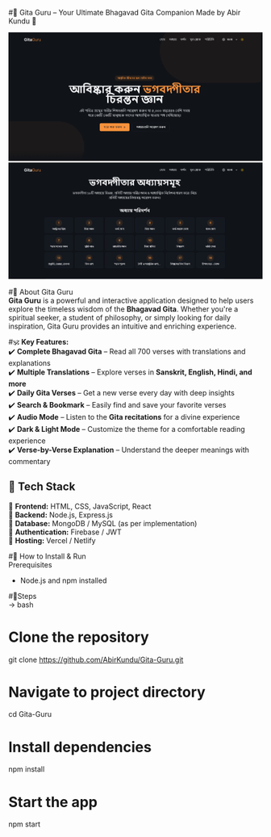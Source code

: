 #📖 Gita Guru – Your Ultimate Bhagavad Gita Companion Made by Abir Kundu 🙏  

![Gita Guru Banner](https://github.com/AbirKundu/gita-guru-knowledge-hub/blob/main/Screenshot%202025-04-03%20000427.png) 
![Gita Guru Banner](https://github.com/AbirKundu/gita-guru-knowledge-hub/blob/main/Screenshot%202025-04-03%20000449.png)

#🌟 About Gita Guru  
**Gita Guru** is a powerful and interactive application designed to help users explore the timeless wisdom of the **Bhagavad Gita**. Whether you're a spiritual seeker, a student of philosophy, or simply looking for daily inspiration, Gita Guru provides an intuitive and enriching experience.  

#🕉 **Key Features:**  
✔️ **Complete Bhagavad Gita** – Read all 700 verses with translations and explanations  
✔️ **Multiple Translations** – Explore verses in **Sanskrit, English, Hindi, and more**  
✔️ **Daily Gita Verses** – Get a new verse every day with deep insights  
✔️ **Search & Bookmark** – Easily find and save your favorite verses  
✔️ **Audio Mode** – Listen to the **Gita recitations** for a divine experience  
✔️ **Dark & Light Mode** – Customize the theme for a comfortable reading experience  
✔️ **Verse-by-Verse Explanation** – Understand the deeper meanings with commentary  

## 🚀 Tech Stack  
🔹 **Frontend:** HTML, CSS, JavaScript, React  
🔹 **Backend:** Node.js, Express.js  
🔹 **Database:** MongoDB / MySQL (as per implementation)  
🔹 **Authentication:** Firebase / JWT  
🔹 **Hosting:** Vercel / Netlify  


#🎯 How to Install & Run  
Prerequisites  
- Node.js and npm installed  

#🚶Steps  
-> bash
# Clone the repository
git clone https://github.com/AbirKundu/Gita-Guru.git

# Navigate to project directory
cd Gita-Guru

# Install dependencies
npm install

# Start the app
npm start
